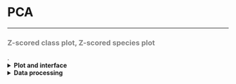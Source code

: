 PCA
=======================
---
<h3 style="color:gray">Z-scored class plot, Z-scored species plot</h3>.  

<details>
<summary><b> Plot and interface </b></summary>
Plot to observe correlations between sample groups. Two datasets can be selected from the sidebar, either lipid species (individual compounds) or lipid classes. Data points in the scores plot can be coloured by groups using the "Select metadata column" selector. The loadings plot displays which variables cause the observed clustering. Both scores and loadings tables can be downloaded via their respective download buttons.  

<img src="./img/visualise_lips_pca_1.png" width="49%">
<img src="./img/visualise_lips_pca_2.png" width="49%">

</details>

<details>
<summary><b> Data processing </b></summary>

Two tables can be selected, *Z-scored total normalised data table* or *Z-scored total normalised class table*, respectively the normalised lipid species or lipid classes. Loadings and scores are calculated for PC1 and PC2, and the data is displayed in the form of scatter plots.  
</details>


